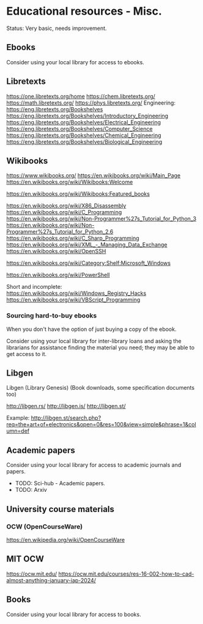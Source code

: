 # Educational resources - Misc.
Status: Very basic, needs improvement.


## Ebooks
Consider using your local library for access to ebooks.



Libretexts
----------
<https://one.libretexts.org/home>
[](https://bio.libretexts.org/Bookshelves)
https://chem.libretexts.org/
https://math.libretexts.org/
https://phys.libretexts.org/
Engineering:
<https://eng.libretexts.org/Bookshelves>
<https://eng.libretexts.org/Bookshelves/Introductory_Engineering>
<https://eng.libretexts.org/Bookshelves/Electrical_Engineering>
<https://eng.libretexts.org/Bookshelves/Computer_Science>
<https://eng.libretexts.org/Bookshelves/Chemical_Engineering>
<https://eng.libretexts.org/Bookshelves/Biological_Engineering>



Wikibooks
----------
<https://www.wikibooks.org/> <https://en.wikibooks.org/wiki/Main_Page> <https://en.wikibooks.org/wiki/Wikibooks:Welcome>

<https://en.wikibooks.org/wiki/Wikibooks:Featured_books>

<https://en.wikibooks.org/wiki/X86_Disassembly>
<https://en.wikibooks.org/wiki/C_Programming>
<https://en.wikibooks.org/wiki/Non-Programmer%27s_Tutorial_for_Python_3>
<https://en.wikibooks.org/wiki/Non-Programmer%27s_Tutorial_for_Python_2.6>
<https://en.wikibooks.org/wiki/C_Sharp_Programming>
<https://en.wikibooks.org/wiki/XML_-_Managing_Data_Exchange>
<https://en.wikibooks.org/wiki/OpenSSH>

<https://en.wikibooks.org/wiki/Category:Shelf:Microsoft_Windows>

<https://en.wikibooks.org/wiki/PowerShell>



Short and incomplete:
<https://en.wikibooks.org/wiki/Windows_Registry_Hacks>
<https://en.wikibooks.org/wiki/VBScript_Programming>


### Sourcing hard-to-buy ebooks
When you don't have the option of just buying a copy of the ebook.

Consider using your local library for inter-library loans and asking the librarians for assistance finding the material you need; they may be able to get access to it.


Libgen
----------
Libgen (Library Genesis) (Book downloads, some specification documents too)

<http://libgen.rs/> <http://libgen.is/> <http://libgen.st/>

Example: <http://libgen.st/search.php?req=the+art+of+electronics&open=0&res=100&view=simple&phrase=1&column=def>



## Academic papers
Consider using your local library for access to academic journals and papers.


* TODO: Sci-hub - Academic papers.
* TODO: Arxiv


## University course materials

### OCW (OpenCourseWare)
<https://en.wikipedia.org/wiki/OpenCourseWare>

MIT OCW
----------
<https://ocw.mit.edu/>
<https://ocw.mit.edu/courses/res-16-002-how-to-cad-almost-anything-january-iap-2024/>




## Books
Consider using your local library for access to books.

